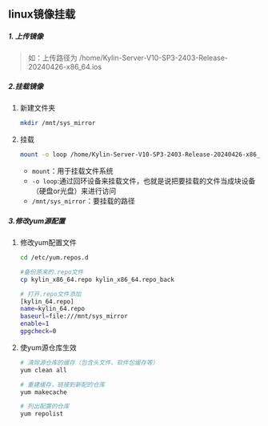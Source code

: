 ## linux镜像挂载

##### 1. 上传镜像

> 如：上传路径为 /home/Kylin-Server-V10-SP3-2403-Release-20240426-x86_64.ios

##### 2.挂载镜像

1. 新建文件夹

   ```sh
   mkdir /mnt/sys_mirror
   ```

2. 挂载

   ```sh
   mount -o loop /home/Kylin-Server-V10-SP3-2403-Release-20240426-x86_64.ios /mnt/sys_mirror
   ```

   - `mount`：用于挂载文件系统
   - `-o loop`:通过回环设备来挂载文件，也就是说把要挂载的文件当成块设备（硬盘or光盘）来进行访问
   - `/mnt/sys_mirror`：要挂载的路径



##### 3.修改yum源配置

1. 修改yum配置文件

   ```sh
   cd /etc/yum.repos.d
   
   #备份原来的.repo文件
   cp kylin_x86_64.repo kylin_x86_64.repo_back
   
   # 打开.repo文件添加
   [kylin_64.repo]
   name=kylin_64.repo
   baseurl=file:///mnt/sys_mirror
   enable=1
   gpgcheck=0
   ```

2. 使yum源仓库生效

   ```sh
   # 清除源仓库的缓存（包含头文件、软件包缓存等）
   yum clean all
   
   # 重建缓存，链接到新配的仓库
   yum makecache
   
   # 列出配置的仓库
   yum repolist
   ```

